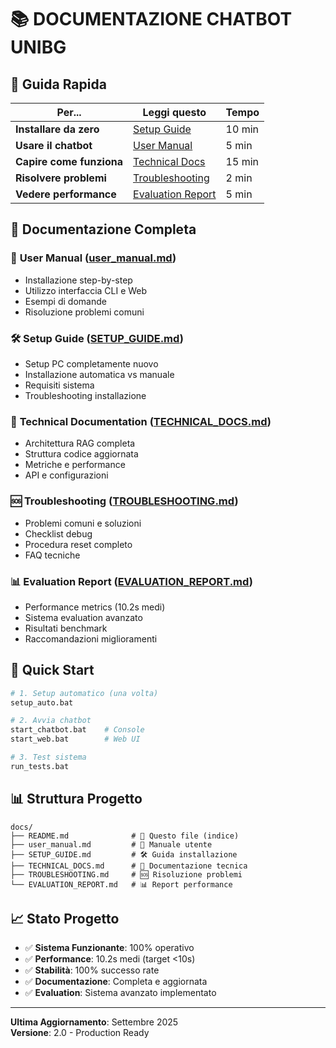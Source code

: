 # 📚 DOCUMENTAZIONE CHATBOT UNIBG

## 🎯 Guida Rapida

| Per... | Leggi questo | Tempo |
|--------|--------------|-------|
| **Installare da zero** | [Setup Guide](SETUP_GUIDE.md) | 10 min |
| **Usare il chatbot** | [User Manual](user_manual.md) | 5 min |
| **Capire come funziona** | [Technical Docs](TECHNICAL_DOCS.md) | 15 min |
| **Risolvere problemi** | [Troubleshooting](TROUBLESHOOTING.md) | 2 min |
| **Vedere performance** | [Evaluation Report](EVALUATION_REPORT.md) | 5 min |

## 📖 Documentazione Completa

### 👤 **User Manual** ([user_manual.md](user_manual.md))
- Installazione step-by-step
- Utilizzo interfaccia CLI e Web
- Esempi di domande
- Risoluzione problemi comuni

### 🛠️ **Setup Guide** ([SETUP_GUIDE.md](SETUP_GUIDE.md))
- Setup PC completamente nuovo
- Installazione automatica vs manuale
- Requisiti sistema
- Troubleshooting installazione

### 🔧 **Technical Documentation** ([TECHNICAL_DOCS.md](TECHNICAL_DOCS.md))
- Architettura RAG completa
- Struttura codice aggiornata
- Metriche e performance
- API e configurazioni

### 🆘 **Troubleshooting** ([TROUBLESHOOTING.md](TROUBLESHOOTING.md))
- Problemi comuni e soluzioni
- Checklist debug
- Procedura reset completo
- FAQ tecniche

### 📊 **Evaluation Report** ([EVALUATION_REPORT.md](EVALUATION_REPORT.md))
- Performance metrics (10.2s medi)
- Sistema evaluation avanzato
- Risultati benchmark
- Raccomandazioni miglioramenti

## 🚀 Quick Start

```bash
# 1. Setup automatico (una volta)
setup_auto.bat

# 2. Avvia chatbot
start_chatbot.bat    # Console
start_web.bat        # Web UI

# 3. Test sistema
run_tests.bat
```

## 📊 Struttura Progetto

```
docs/
├── README.md              # 📍 Questo file (indice)
├── user_manual.md         # 👤 Manuale utente
├── SETUP_GUIDE.md         # 🛠️ Guida installazione
├── TECHNICAL_DOCS.md      # 🔧 Documentazione tecnica
├── TROUBLESHOOTING.md     # 🆘 Risoluzione problemi
└── EVALUATION_REPORT.md   # 📊 Report performance
```

## 📈 Stato Progetto

- ✅ **Sistema Funzionante**: 100% operativo
- ✅ **Performance**: 10.2s medi (target <10s)
- ✅ **Stabilità**: 100% successo rate
- ✅ **Documentazione**: Completa e aggiornata
- ✅ **Evaluation**: Sistema avanzato implementato

---

**Ultima Aggiornamento**: Settembre 2025  
**Versione**: 2.0 - Production Ready
